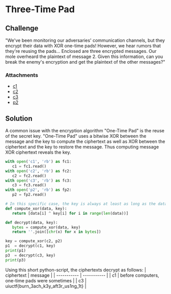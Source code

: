 # Three-Time Pad

## Challenge
"We've been monitoring our adversaries' communication channels, but they encrypt their data with XOR one-time pads! However, we hear rumors that they're reusing the pads...
Enclosed are three encrypted messages. Our mole overheard the plaintext of message 2. Given this information, can you break the enemy's encryption and get the plaintext of the other messages?"

### Attachments
- [c1](./handouts/c1)
- [c2](./handouts/c2)
- [c3](./handouts/c3)
- [p2](./handouts/p2)

## Solution
A common issue with the encryption algorithm "One-Time Pad" is the reuse of the secret key. "One-Time Pad" uses a bitwise XOR between the message and the key to compute the ciphertext as well as XOR between the ciphertext and the key to restore the message. Thus computing message XOR ciphertext reveals the key.

 ```python
with open('c1', 'rb') as fc1:
	c1 = fc1.read()
with open('c2', 'rb') as fc2:
	c2 = fc2.read()
with open('c3', 'rb') as fc3:
	c3 = fc3.read()
with open('p2', 'rb') as fp2:
	p2 = fp2.read()

# In this specific case, the key is always at least as long as the data:
def compute_xor(data, key):
	return [data[i] ^ key[i] for i in range(len(data))]

def decrypt(data, key):
	bytes = compute_xor(data, key)
	return ''.join([chr(x) for x in bytes])

key = compute_xor(c2, p2)
p1  = decrypt(c1, key)
print(p1)
p3  = decrypt(c3, key)
print(p3)
```

Using this short python-script, the ciphertexts decrypt as follows:
| ciphertext | message |
| ----------- | ----------- |
| c1 | before computers, one-time pads were sometimes |
| c3 | uiuctf{burn_3ach_k3y_aft3r_us1ng_1t} |
